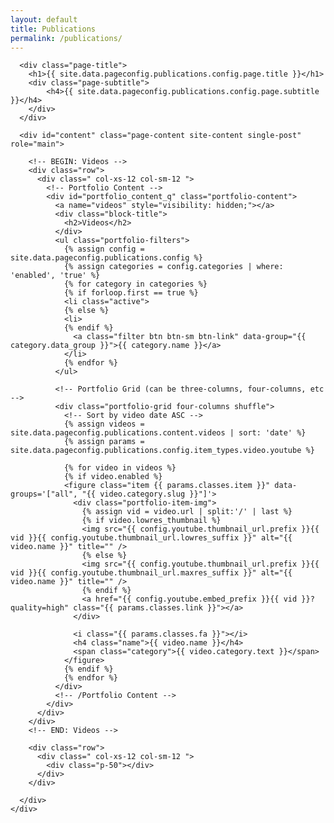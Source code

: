 ```yaml
---
layout: default
title: Publications
permalink: /publications/
---
```


<div id="main" class="site-main">
  <div id="main-content" class="single-page-content">
    <div id="primary" class="content-area">

      <div class="page-title">
        <h1>{{ site.data.pageconfig.publications.config.page.title }}</h1>
        <div class="page-subtitle">
            <h4>{{ site.data.pageconfig.publications.config.page.subtitle }}</h4>
        </div>
      </div>

      <div id="content" class="page-content site-content single-post" role="main">
        
        <!-- BEGIN: Videos -->
        <div class="row">
          <div class=" col-xs-12 col-sm-12 ">
            <!-- Portfolio Content -->
            <div id="portfolio_content_q" class="portfolio-content">
              <a name="videos" style="visibility: hidden;"></a>
              <div class="block-title">
                <h2>Videos</h2>
              </div>
              <ul class="portfolio-filters">
                {% assign config = site.data.pageconfig.publications.config %}
                {% assign categories = config.categories | where: 'enabled', 'true' %}
                {% for category in categories %}
                {% if forloop.first == true %}
                <li class="active">
                {% else %}
                <li>
                {% endif %}
                  <a class="filter btn btn-sm btn-link" data-group="{{ category.data_group }}">{{ category.name }}</a>
                </li>
                {% endfor %}
              </ul>

              <!-- Portfolio Grid (can be three-columns, four-columns, etc -->
              <div class="portfolio-grid four-columns shuffle">
                <!-- Sort by video date ASC -->
                {% assign videos = site.data.pageconfig.publications.content.videos | sort: 'date' %}
                {% assign params = site.data.pageconfig.publications.config.item_types.video.youtube %}

                {% for video in videos %}
                {% if video.enabled %}
                <figure class="item {{ params.classes.item }}" data-groups='["all", "{{ video.category.slug }}"]'>
                  <div class="portfolio-item-img">
                    {% assign vid = video.url | split:'/' | last %}
                    {% if video.lowres_thumbnail %}
                    <img src="{{ config.youtube.thumbnail_url.prefix }}{{ vid }}{{ config.youtube.thumbnail_url.lowres_suffix }}" alt="{{ video.name }}" title="" />
                    {% else %}
                    <img src="{{ config.youtube.thumbnail_url.prefix }}{{ vid }}{{ config.youtube.thumbnail_url.maxres_suffix }}" alt="{{ video.name }}" title="" />
                    {% endif %}
                    <a href="{{ config.youtube.embed_prefix }}{{ vid }}?quality=high" class="{{ params.classes.link }}"></a>
                  </div>

                  <i class="{{ params.classes.fa }}"></i>
                  <h4 class="name">{{ video.name }}</h4>
                  <span class="category">{{ video.category.text }}</span>
                </figure>
                {% endif %}
                {% endfor %}
              </div>
              <!-- /Portfolio Content -->
            </div>
          </div>
        </div>
        <!-- END: Videos -->

        <div class="row">
          <div class=" col-xs-12 col-sm-12 ">
            <div class="p-50"></div>
          </div>
        </div>

      </div>
    </div>
  </div>
</div>